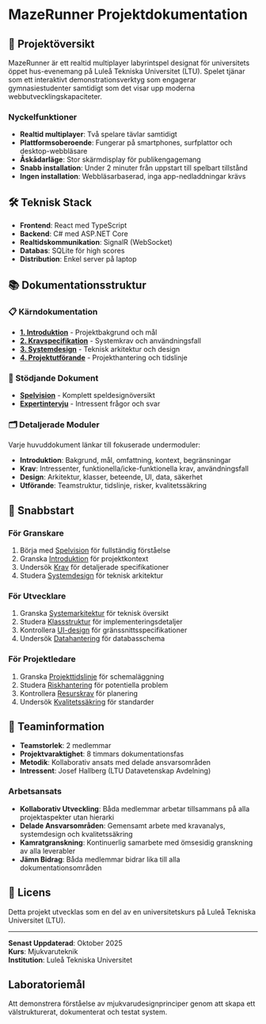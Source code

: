 # MazeRunner Projektdokumentation

## 🎯 Projektöversikt

MazeRunner är ett realtid multiplayer labyrintspel designat för universitets öppet hus-evenemang på Luleå Tekniska Universitet (LTU). Spelet tjänar som ett interaktivt demonstrationsverktyg som engagerar gymnasiestudenter samtidigt som det visar upp moderna webbutvecklingskapaciteter.

### Nyckelfunktioner
- **Realtid multiplayer**: Två spelare tävlar samtidigt
- **Plattformsoberoende**: Fungerar på smartphones, surfplattor och desktop-webbläsare
- **Åskådarläge**: Stor skärmdisplay för publikengagemang
- **Snabb installation**: Under 2 minuter från uppstart till spelbart tillstånd
- **Ingen installation**: Webbläsarbaserad, inga app-nedladdningar krävs

## 🛠 Teknisk Stack

- **Frontend**: React med TypeScript
- **Backend**: C# med ASP.NET Core
- **Realtidskommunikation**: SignalR (WebSocket)
- **Databas**: SQLite för high scores
- **Distribution**: Enkel server på laptop

## 📚 Dokumentationsstruktur

### 📋 Kärndokumentation
- **[1. Introduktion](docs/1-introduction.md)** - Projektbakgrund och mål
- **[2. Kravspecifikation](docs/2-requirements-specification.md)** - Systemkrav och användningsfall  
- **[3. Systemdesign](docs/3-system-design.md)** - Teknisk arkitektur och design
- **[4. Projektutförande](docs/4-project-execution.md)** - Projekthantering och tidslinje

### 📖 Stödjande Dokument
- **[Spelvision](game-vision.md)** - Komplett speldesignöversikt
- **[Expertintervju](questions.md)** - Intressent frågor och svar

### 🗂 Detaljerade Moduler
Varje huvuddokument länkar till fokuserade undermoduler:
- **Introduktion**: Bakgrund, mål, omfattning, kontext, begränsningar
- **Krav**: Intressenter, funktionella/icke-funktionella krav, användningsfall
- **Design**: Arkitektur, klasser, beteende, UI, data, säkerhet
- **Utförande**: Teamstruktur, tidslinje, risker, kvalitetssäkring

## 🚀 Snabbstart

### För Granskare
1. Börja med [Spelvision](game-vision.md) för fullständig förståelse
2. Granska [Introduktion](docs/1-introduction.md) för projektkontext
3. Undersök [Krav](docs/2-requirements-specification.md) för detaljerade specifikationer
4. Studera [Systemdesign](docs/3-system-design.md) för teknisk arkitektur

### För Utvecklare
1. Granska [Systemarkitektur](docs/design/architecture.md) för teknisk översikt
2. Studera [Klassstruktur](docs/design/classes.md) för implementeringsdetaljer
3. Kontrollera [UI-design](docs/design/ui-design.md) för gränssnittsspecifikationer
4. Undersök [Datahantering](docs/design/data.md) för databasschema

### För Projektledare
1. Granska [Projekttidslinje](docs/execution/timeline.md) för schemaläggning
2. Studera [Riskhantering](docs/execution/risk-management.md) för potentiella problem
3. Kontrollera [Resurskrav](docs/execution/resources.md) för planering
4. Undersök [Kvalitetssäkring](docs/execution/quality-assurance.md) för standarder

## 👥 Teaminformation

- **Teamstorlek**: 2 medlemmar
- **Projektvaraktighet**: 8 timmars dokumentationsfas
- **Metodik**: Kollaborativ ansats med delade ansvarsområden
- **Intressent**: Josef Hallberg (LTU Datavetenskap Avdelning)

### Arbetsansats
- **Kollaborativ Utveckling**: Båda medlemmar arbetar tillsammans på alla projektaspekter utan hierarki
- **Delade Ansvarsområden**: Gemensamt arbete med kravanalys, systemdesign och kvalitetssäkring
- **Kamratgranskning**: Kontinuerlig samarbete med ömsesidig granskning av alla leverabler
- **Jämn Bidrag**: Båda medlemmar bidrar lika till alla dokumentationsområden

## 📄 Licens

Detta projekt utvecklas som en del av en universitetskurs på Luleå Tekniska Universitet (LTU).

---

**Senast Uppdaterad**: Oktober 2025  
**Kurs**: Mjukvaruteknik  
**Institution**: Luleå Tekniska Universitet

## Laboratoriemål
Att demonstrera förståelse av mjukvarudesignprinciper genom att skapa ett välstrukturerat, dokumenterat och testat system.